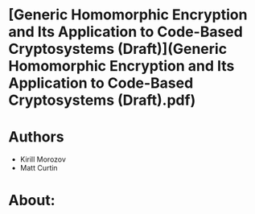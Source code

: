 # [Generic Homomorphic Encryption and Its Application to Code-Based Cryptosystems (Draft)](Generic Homomorphic Encryption and Its Application to Code-Based Cryptosystems (Draft).pdf)

# Authors
* Kirill Morozov
* Matt Curtin

# About:
